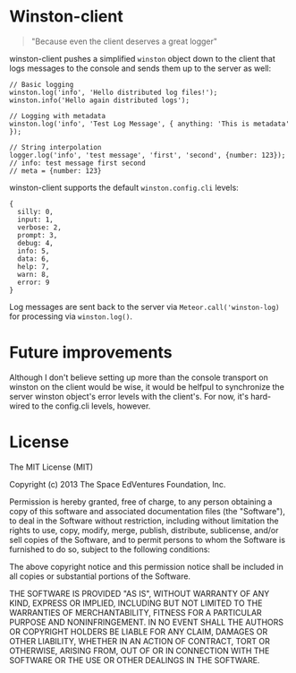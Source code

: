 # Winston-client
> "Because even the client deserves a great logger"

winston-client pushes a simplified `winston` object down to the client that logs messages to the console and sends them up to the server as well:

    // Basic logging
    winston.log('info', 'Hello distributed log files!');
    winston.info('Hello again distributed logs');
    
    // Logging with metadata
    winston.log('info', 'Test Log Message', { anything: 'This is metadata' });
    
    // String interpolation
    logger.log('info', 'test message', 'first', 'second', {number: 123});
    // info: test message first second
    // meta = {number: 123}

winston-client supports the default `winston.config.cli` levels:

    {
      silly: 0,
      input: 1,
      verbose: 2,
      prompt: 3,
      debug: 4,
      info: 5,
      data: 6,
      help: 7,
      warn: 8,
      error: 9
    }

Log messages are sent back to the server via `Meteor.call('winston-log)` for processing via `winston.log()`.

# Future improvements
Although I don't believe setting up more than the console transport on winston on the client would be wise, it would be helfpul to synchronize the server winston object's error levels with the client's. For now, it's hard-wired to the config.cli levels, however.

# License
The MIT License (MIT)

Copyright (c) 2013 The Space EdVentures Foundation, Inc.

Permission is hereby granted, free of charge, to any person obtaining a copy
of this software and associated documentation files (the "Software"), to deal
in the Software without restriction, including without limitation the rights
to use, copy, modify, merge, publish, distribute, sublicense, and/or sell
copies of the Software, and to permit persons to whom the Software is
furnished to do so, subject to the following conditions:

The above copyright notice and this permission notice shall be included in
all copies or substantial portions of the Software.

THE SOFTWARE IS PROVIDED "AS IS", WITHOUT WARRANTY OF ANY KIND, EXPRESS OR
IMPLIED, INCLUDING BUT NOT LIMITED TO THE WARRANTIES OF MERCHANTABILITY,
FITNESS FOR A PARTICULAR PURPOSE AND NONINFRINGEMENT. IN NO EVENT SHALL THE
AUTHORS OR COPYRIGHT HOLDERS BE LIABLE FOR ANY CLAIM, DAMAGES OR OTHER
LIABILITY, WHETHER IN AN ACTION OF CONTRACT, TORT OR OTHERWISE, ARISING FROM,
OUT OF OR IN CONNECTION WITH THE SOFTWARE OR THE USE OR OTHER DEALINGS IN
THE SOFTWARE.